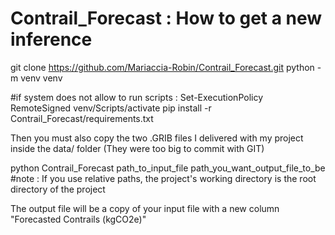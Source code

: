 # Contrail_Forecast : How to get a new inference

git clone https://github.com/Mariaccia-Robin/Contrail_Forecast.git
python -m venv venv

#if system does not allow to run scripts : Set-ExecutionPolicy RemoteSigned
venv/Scripts/activate
pip install -r Contrail_Forecast/requirements.txt


Then you must also copy the two .GRIB files I delivered with my project inside the data/ folder
(They were too big to commit with GIT)


python Contrail_Forecast path_to_input_file path_you_want_output_file_to_be
#note : If you use relative paths, the project's working directory is the root directory of the project


The output file will be a copy of your input file with a new column "Forecasted Contrails (kgCO2e)"